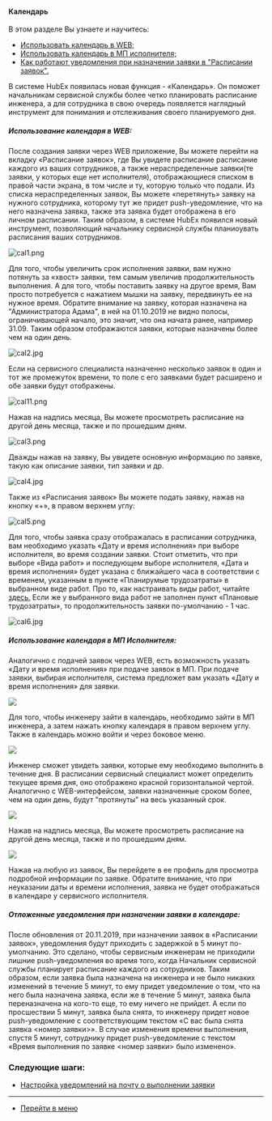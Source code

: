 #### Календарь
В этом разделе Вы узнаете и научитесь:
<html>
  <meta charset="utf-8">
  <title>Быстрый переход внутри документа</title>
 <ul>
       <li><a href="#calweb">Использовать календарь в WEB;</a></li>
       <li><a href="#calmob">Использовать календарь в МП исполнителя;</a></li>
       <li><a href="#pushdelay">Как работают уведомления при назначении заявки в "Расписании заявок".</a></li>
 </ul>
</html>

В системе HubEx появилась новая функция - «Календарь». Он поможет начальникам сервисной службы более четко планировать расписание инженера, а для сотрудника в свою очередь появляется наглядный инструмент для понимания и отслеживания своего планируемого дня.

<h5 id="calweb">Использование календаря в WEB: </h5>

После создания заявки через WEB приложение, Вы можете перейти на вкладку «Расписание заявок», где Вы увидете расписание расписание каждого из ваших сотрудников, а также нераспределенные заявки(те заявки, у которых еще нет исполнителя), отображающиеся списком в правой части экрана, в том числе и ту, которую только что подали. Из списка нераспределенных заявок, Вы можете «перетянуть» заявку на нужного сотрудника, которому тут же придет push-уведомление, что на него назначена заявка, также эта заявка будет отображена в его личном расписании. Таким образом, в системе HubEx появился новый инструмент, позволяющий начальнику сервисной службы планиоувать расписания ваших сотрудников.

![cal1.png](/attachments/images/FAQ/USER/Calendar/cal1.png)

Для того, чтобы увеличить срок исполнения заявки, вам нужно потянуть за «хвост» заявки, тем самым увеличив продолжительность выполнения. А для того, чтобы поставить заявку на другое время, Вам просто потребуется с нажатием мышки на заявку, передвинуть ее на нужное время. Обратите внимание на заявку, которая назначена на "Администратора Адама", в ней на 01.10.2019 не видно полосы, ограничивающей начало, это значит, что она начата ранее, например 31.09. Таким образом отображаются заявки, которые назначены более чем на один день.

![cal2.jpg](/attachments/images/FAQ/USER/Calendar/cal2.jpg)

Если на сервисного специалиста назначенно несколько заявок в один и тот же промежуток времени, то поле с его заявками будет расширено и обе заявки будут отображены.

![cal11.png](/attachments/images/FAQ/USER/Calendar/cal11.png)

Нажав на надпись месяца, Вы можете просмотреть расписание на другой день месяца, также и по прошедшим дням.

![cal3.png](/attachments/images/FAQ/USER/Calendar/cal3.png)

Дважды нажав на заявку, Вы увидете основную информацию по заявке, такую как описание заявки, тип заявки и др.

![cal4.jpg](/attachments/images/FAQ/USER/Calendar/cal4.jpg)

Также из «Расписания заявок» Вы можете подать заявку, нажав на кнопку «+», в правом верхнем углу:

![cal5.png](/attachments/images/FAQ/USER/Calendar/cal5.png)

Для того, чтобы заявка сразу отображалась в расписании сотрудника, вам необходимо указать «Дату и время исполнения» при выборе исполнителя, во время создании заявки. Стоит отметить, что при выборе «Вида работ» и последующем выборе исполнителя, «Дата и время исполнения» будет указана с ближайшего часа в соответствии с временем, указанным в пункте «Планирумые трудозатраты» в выбранном виде работ. Про то, как настраивать виды работ, читайте [здесь.](https://wiki.hubex.ru/docs/FAQ/RU/admin/WorkType.html) Если же у выбранного вида работ не заполнен пункт «Плановые трудозатраты», то продолжительность заявки по-умолчанию - 1 час.

![cal6.jpg](/attachments/images/FAQ/USER/Calendar/cal6.jpg)

<h5 id="calmob">Использование календаря в МП Исполнителя: </h5>

Аналогично с подачей заявок через WEB, есть возможность указать «Дату и время исполнения» при подаче заявок в МП. При подаче заявки, выбирая исполнителя, система предложет вам указать «Дату и время исполнения» для заявки.

<div>
  <img  style="margin: 0 auto; display: block; max-width: 100%;" src="/attachments/images/FAQ/USER/Calendar/cal7.jpg" />
</div>

Для того, чтобы инженеру зайти в календарь, необходимо зайти в МП инженера, а затем нажать кнопку календаря в правом верхнем углу. Также в календарь можно войти и через боковое меню.

<div>
  <img  style="margin: 0 auto; display: block; max-width: 100%;" src="/attachments/images/FAQ/USER/Calendar/cal8.jpg" />
</div>

Инженер сможет увидеть заявки, которые ему необходимо выполнить в течение дня. В расписании сервисный специалист может определить текущее время дня, оно отображено красной горизонтальной чертой. Аналогично с WEB-интерфейсом, заявки назначенные сроком более, чем на один день, будут "протянуты" на весь указанный срок.

<div>
  <img  style="margin: 0 auto; display: block; max-width: 100%;" src="/attachments/images/FAQ/USER/Calendar/cal9.png" />
</div>

Нажав на надпись месяца, Вы можете просмотреть расписание на другой день месяца, также и по прошедшим дням.

<div>
  <img  style="margin: 0 auto; display: block; max-width: 100%;" src="/attachments/images/FAQ/USER/Calendar/cal10.jpg" />
</div>

Нажав на любую из заявок, Вы перейдете в ее профиль для просмотра подробной информации по заявке.
Обратите внимание, что при неуказании даты и времени исполнения, заявка не будет отображаться в календаре у сервисного исполнителя.

<h5 id="pushdelay">Отложенные уведомления при назначении заявки в календаре: </h5>
После обновления от 20.11.2019, при назначении заявок в «Расписании заявок», уведомления будут приходить с задержкой в 5 минут по-умолчанию. Это сделано, чтобы сервисным инженерам не приходили лишние push-уведомления во время того, когда Начальник сервисной службы планирует расписание каждого из сотрудников.
Таким образом, если заявка была назначена на инженера и не было никаких изменений в течение 5 минут, то ему придет уведомление о том, что на него была назначена заявка, если же в течение 5 минут, заявка была переназначена на кого-то еще, то ему ничего не прийдет. А если по просшествии 5 минут, заявка была снята, то инженеру придет новое push-уведомление с соответствующим текстом «С вас была снята заявка <номер заявки>». В случае изменения времени выполнения, спустя 5 минут, сотруднику придет push-уведомление с текстом «Время выполнения по заявке <номер заявки> было изменено».


### Следующие шаги:
- [Настройка уведомлений на почту о выполнении заявки](./HowToManageNotifications.md)


___
- [Перейти в меню](http://wiki.hubex.ru)
